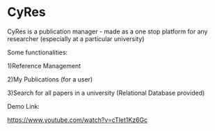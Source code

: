 # CyRes
CyRes is a publication manager - made as a one stop platform for any researcher (especially at a particular university)

Some functionalities:

1)Reference Management

2)My Publications (for a user)

3)Search for all papers in a university (Relational Database provided)


Demo Link:

https://www.youtube.com/watch?v=cTlet1Kz6Gc
